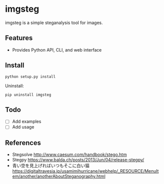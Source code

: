 # imgsteg

imgsteg is a simple steganalysis tool for images.

## Features

* Provides Python API, CLI, and web interface

## Install

``
python setup.py install
``

Uninstall:

``
pip uninstall imgsteg
``

## Todo

* [ ] Add examples
* [ ] Add usage

## References

* Stegsolve <http://www.caesum.com/handbook/stego.htm>
* Stegpy <https://www.balda.ch/posts/2013/Jun/04/release-stegpy/>
* 青い空を見上げればいつもそこに白い猫 <https://digitaltravesia.jp/usamimihurricane/webhelp/_RESOURCE/MenuItem/another/anotherAboutSteganography.html>
